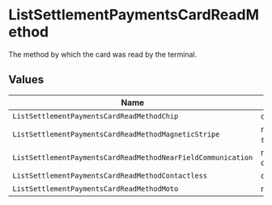 # ListSettlementPaymentsCardReadMethod

The method by which the card was read by the terminal.


## Values

| Name                                                         | Value                                                        |
| ------------------------------------------------------------ | ------------------------------------------------------------ |
| `ListSettlementPaymentsCardReadMethodChip`                   | chip                                                         |
| `ListSettlementPaymentsCardReadMethodMagneticStripe`         | magnetic-stripe                                              |
| `ListSettlementPaymentsCardReadMethodNearFieldCommunication` | near-field-communication                                     |
| `ListSettlementPaymentsCardReadMethodContactless`            | contactless                                                  |
| `ListSettlementPaymentsCardReadMethodMoto`                   | moto                                                         |